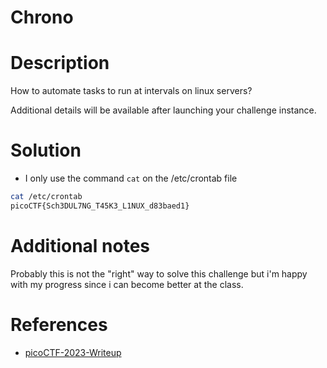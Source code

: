 # Chrono

# Description
How to automate tasks to run at intervals on linux servers?

Additional details will be available after launching your challenge instance.

# Solution 

-  I only use the command ```cat``` on the /etc/crontab file 

``` bash
cat /etc/crontab
picoCTF{Sch3DUL7NG_T45K3_L1NUX_d83baed1}
```

# Additional notes

Probably this is not the "right"  way to solve this challenge but i'm happy with my progress since i can become better at the class.
# References
- [picoCTF-2023-Writeup](https://github.com/snwau/picoCTF-2023-Writeup/blob/main/General%20Skills/chrono/chrono.md)
